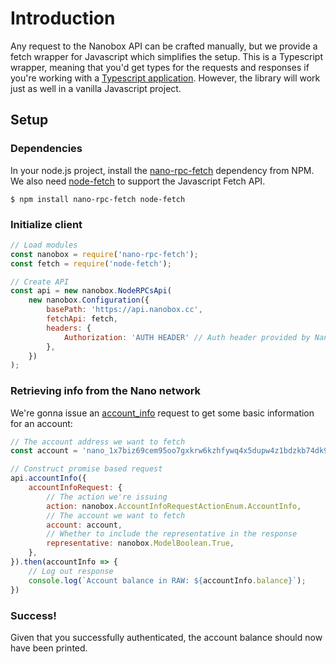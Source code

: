 # Introduction

Any request to the Nanobox API can be crafted manually, but we provide a fetch
wrapper for Javascript which simplifies the setup. This is a Typescript wrapper, meaning that you'd get types for the
requests and responses if you're working with a [Typescript application](https://www.typescriptlang.org/). However, the library will work just as well in a vanilla
Javascript project.

## Setup

### Dependencies
In your node.js project, install the [nano-rpc-fetch](https://www.npmjs.com/package/nano-rpc-fetch) dependency from NPM.
We also need [node-fetch](https://www.npmjs.com/package/node-fetch) to support the Javascript Fetch API. 

    $ npm install nano-rpc-fetch node-fetch

### Initialize client
```javascript
// Load modules
const nanobox = require('nano-rpc-fetch');
const fetch = require('node-fetch');

// Create API
const api = new nanobox.NodeRPCsApi(
    new nanobox.Configuration({
        basePath: 'https://api.nanobox.cc',
        fetchApi: fetch,
        headers: {
            Authorization: 'AUTH HEADER' // Auth header provided by Nanobox
        },
    })
);
```

### Retrieving info from the Nano network

We're gonna issue an [account_info](/api-docs/nano-api/#operations-Nanobox_API-account_info) request to get some basic information for an account:

```javascript
// The account address we want to fetch
const account = 'nano_1x7biz69cem95oo7gxkrw6kzhfywq4x5dupw4z1bdzkb74dk9kpxwzjbdhhs'

// Construct promise based request
api.accountInfo({
    accountInfoRequest: {
        // The action we're issuing
        action: nanobox.AccountInfoRequestActionEnum.AccountInfo,
        // The account we want to fetch
        account: account,
        // Whether to include the representative in the response
        representative: nanobox.ModelBoolean.True,
    },
}).then(accountInfo => {
    // Log out response
    console.log(`Account balance in RAW: ${accountInfo.balance}`);
})
```

### Success!

Given that you successfully authenticated, the account balance should now have been printed. 

